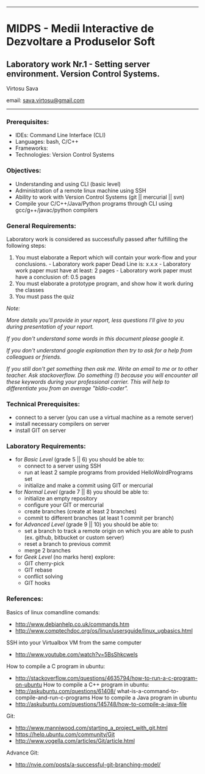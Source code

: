 *******************************************************************************
MIDPS - Medii Interactive de Dezvoltare a Produselor Soft
====
Laboratory work Nr.1 - Setting server environment. Version Control Systems.
----

Virtosu Sava

email: sava.virtosu@gmail.com
*******************************************************************************

### Prerequisites:
  - IDEs: Command Line Interface (CLI)
  - Languages: bash, C/C++
  - Frameworks: 
  - Technologies: Version Control Systems

### Objectives: 
  - Understanding and using CLI (basic level) 
  - Administration of a remote linux machine using SSH
  - Ability to work with Version Control Systems (git || mercurial || svn)
  - Compile your C/C++/Java/Python programs through CLI using gcc/g++/javac/python compilers

### General Requirements:
  Laboratory work is considered as successfully passed after fulfilling the following steps:
  
  1. You must elaborate a Report which will contain your work-flow and your conclusions.
    - Laboratory work paper Dead Line is: x.x.x
    - Laboratory work paper must have at least: 2 pages
    - Laboratory work paper must have a conclusion of: 0.5 pages
  2. You must elaborate a prototype program, and show how it work during the classes
  3. You must pass the quiz 

  _Note:_
  
  _More details you'll provide in your report, less questions I'll give to
  you during presentation of your report._

  _If you don't understand some words in this document please google it._
  
  _If you don't understand google explanation then try to ask for a help from colleagues or friends._
  
  _If you still don't get something then ask me. Write an email to me or to other teacher. Ask stackoverflow. Do something (!) because you will encounter all these keywords during your professional carrier. This will help to differentiate you from an average "bîdlo-coder"._

### Technical Prerequisites:
  - connect to a server (you can use a virtual machine as a remote server)
  - install necessary compilers on server
  - install GIT on server

### Laboratory Requirements:
  - for _Basic Level_ (grade 5 || 6) you should be able to:
    - connect to a server using SSH
    - run at least 2 sample programs from provided HelloWolrdPrograms set
    - initialize and make a commit using GIT or mercurial
  - for _Normal Level_ (grade 7 || 8) you should be able to:
    - initialize an empty repository
    - configure your GIT or mercurial
    - create branches (create at least 2 branches)
    - commit to different branches (at least 1 commit per branch)
  - for _Advanced Level_ (grade 9 || 10) you should be able to:
    - set a branch to track a remote origin on which you are able to push (ex. github, bitbucket or custom server)
    - reset a branch to previous commit
    - merge 2 branches
  - for _Geek Level_ (no marks here) explore:
    - GIT cherry-pick
    - GIT rebase
    - conflict solving
    - GIT hooks

### References:

Basics of linux comandline comands:
 - http://www.debianhelp.co.uk/commands.htm
 - http://www.comptechdoc.org/os/linux/usersguide/linux_ugbasics.html

SSH into your Virtualbox VM from the same computer
  - http://www.youtube.com/watch?v=5BsShkcweIs

How to compile a C program in ubuntu:
  - http://stackoverflow.com/questions/4635794/how-to-run-a-c-program-on-ubuntu
How to compile a C++ program in ubuntu:
  - http://askubuntu.com/questions/61408/
  what-is-a-command-to-compile-and-run-c-programs
How to compile a Java program in ubuntu
  - http://askubuntu.com/questions/145748/how-to-compile-a-java-file

Git:
  - http://www.manniwood.com/starting_a_project_with_git.html
  - https://help.ubuntu.com/community/Git
  - http://www.vogella.com/articles/Git/article.html

Advance Git:
  - http://nvie.com/posts/a-successful-git-branching-model/